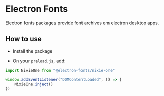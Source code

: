 # Electron Fonts

Electron fonts packages provide font archives em electron desktop apps.

## How to use

* Install the package

* On your `preload.js`, add:

```ts
import NixieOne from "@electron-fonts/nixie-one"

window.addEventListener("DOMContentLoaded", () => {
    NixieOne.inject()
})
```